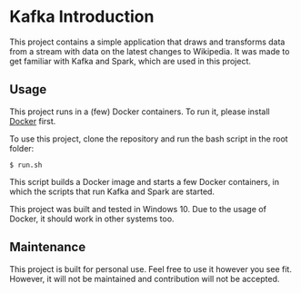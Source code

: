 # Kafka Introduction
This project contains a simple application that draws and transforms data from a stream with data
 on the latest changes to Wikipedia.
It was made to get familiar with Kafka and Spark, which are used in this project. 

## Usage
This project runs in a (few) Docker containers. 
To run it, please install [Docker](https://docs.docker.com/get-docker/) first.

To use this project, clone the repository and run the bash script in the root folder:
```
$ run.sh
```
This script builds a Docker image and starts a few Docker containers, 
in which the scripts that run Kafka and Spark are started.

This project was built and tested in Windows 10. 
Due to the usage of Docker, it should work in other systems too.

## Maintenance
This project is built for personal use. 
Feel free to use it however you see fit. 
However, it will not be maintained and contribution will not be accepted.